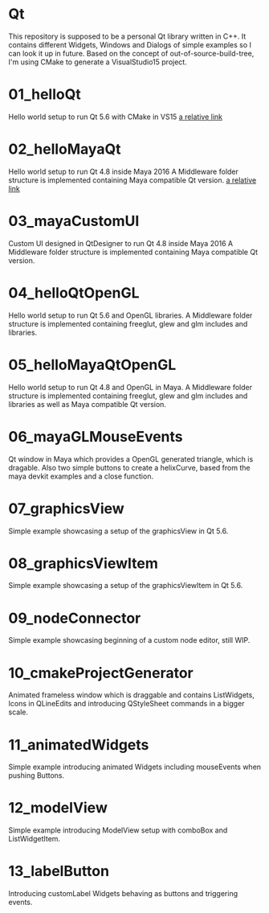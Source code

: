 # Qt
This repository is supposed to be a personal Qt library written in C++.
It contains different Widgets, Windows and Dialogs of simple examples so I can look it up in future.
Based on the concept of out-of-source-build-tree, I'm using CMake to generate a VisualStudio15 project.

# 01_helloQt
Hello world setup to run Qt 5.6 with CMake in VS15
[a relative link](src/c%2B%2B/01_helloQt/helloQt.md)

# 02_helloMayaQt
Hello world setup to run Qt 4.8 inside Maya 2016
A Middleware folder structure is implemented containing Maya compatible Qt version.
[a relative link](src/c++/02_helloMayaQt/helloMayaQt.md)

# 03_mayaCustomUI
Custom UI designed in QtDesigner to run Qt 4.8 inside Maya 2016
A Middleware folder structure is implemented containing Maya compatible Qt version.

# 04_helloQtOpenGL
Hello world setup to run Qt 5.6 and OpenGL libraries.
A Middleware folder structure is implemented containing freeglut, glew and glm includes and libraries.

# 05_helloMayaQtOpenGL
Hello world setup to run Qt 4.8 and OpenGL in Maya.
A Middleware folder structure is implemented containing freeglut, glew and glm includes and libraries
as well as Maya compatible Qt version.

# 06_mayaGLMouseEvents
Qt window in Maya which provides a OpenGL generated triangle, which is dragable.
Also two simple buttons to create a helixCurve, based from the maya devkit examples and a close function.

# 07_graphicsView
Simple example showcasing a setup of the graphicsView in Qt 5.6.

# 08_graphicsViewItem
Simple example showcasing a setup of the graphicsViewItem in Qt 5.6.

# 09_nodeConnector
Simple example showcasing beginning of a custom node editor, still WIP.

# 10_cmakeProjectGenerator
Animated frameless window which is draggable and contains ListWidgets, Icons in QLineEdits
and introducing QStyleSheet commands in a bigger scale.

# 11_animatedWidgets
Simple example introducing animated Widgets including mouseEvents when pushing Buttons.

# 12_modelView
Simple example introducing ModelView setup with comboBox and ListWidgetItem.

# 13_labelButton
Introducing customLabel Widgets behaving as buttons and triggering events.
